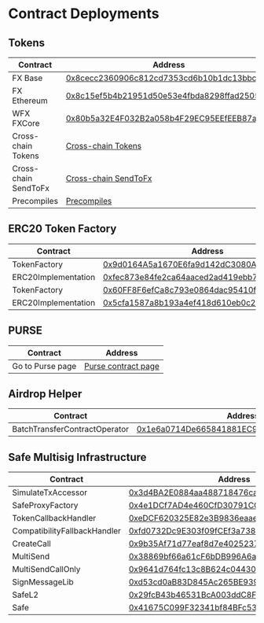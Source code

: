# Contract Deployments

## Tokens

| Contract             | Address                                                                                                                   |
| -------------------- | ------------------------------------------------------------------------------------------------------------------------- |
| FX Base              | [0x8cecc2360906c812cd7353cd6b10b1dc13bbc777](https://basescan.org/address/0x8cecc2360906c812cd7353cd6b10b1dc13bbc777)     |
| FX Ethereum          | [0x8c15ef5b4b21951d50e53e4fbda8298ffad25057](https://etherscan.io/address/0x8c15ef5b4b21951d50e53e4fbda8298ffad25057)     |
| WFX FXCore           | [0x80b5a32E4F032B2a058b4F29EC95EEfEEB87aDcd](https://pundiscan.io/evm/address/0x80b5a32E4F032B2a058b4F29EC95EEfEEB87aDcd) |
| Cross-chain Tokens   | [Cross-chain Tokens](https://pundi.gitbook.io/pundi/pundiai/pundi-aifx/developers/cross-chain/fx-core)                    |
| Cross-chain SendToFx | [Cross-chain SendToFx](https://pundi.gitbook.io/pundi/pundiai/pundi-aifx/developers/cross-chain/send-to-fx)               |
| Precompiles          | [Precompiles](https://pundi.gitbook.io/pundi/pundiai/pundi-aifx/developers/precompiles/cross-chain)                       |



##

## ERC20 Token Factory

| Contract            | Address                                                                                                                          |
| ------------------- | -------------------------------------------------------------------------------------------------------------------------------- |
| TokenFactory        | [0x9d0164A5a1670E6fa9d142dC3080A3196d39795d](https://pundiscan.io/evm/address/0x9d0164A5a1670E6fa9d142dC3080A3196d39795d)        |
| ERC20Implementation | [0xfec873e84fe2ca64aaced2ad419ebb7d367ab3d7](https://pundiscan.io/evm/address/0xfec873e84fe2ca64aaced2ad419ebb7d367ab3d7)        |
| TokenFactory        | [0x60FF8F6efCa8c793e0864dac95410fA072d2c489](https://explorer.zetachain.com/address/0x60FF8F6efCa8c793e0864dac95410fA072d2c489)  |
| ERC20Implementation | [0x5cfa1587a8b193a4ef418d610eb0c2b0fb79dcfa](https://explorer.zetachain.com/address/00x5cfa1587a8b193a4ef418d610eb0c2b0fb79dcfa) |

## PURSE

| Contract         | Address                                            |
| ---------------- | -------------------------------------------------- |
| Go to Purse page | [Purse contract page](../../purse-docs/contracts/) |

##

## Airdrop Helper

| Contract                      | Address                                                                                                                   |
| ----------------------------- | ------------------------------------------------------------------------------------------------------------------------- |
| BatchTransferContractOperator | [0x1e6a0714De665841881EC9a90D9b2A96A449EB21](https://pundiscan.io/evm/address/0x1e6a0714De665841881EC9a90D9b2A96A449EB21) |

## Safe Multisig Infrastructure

| Contract                     | Address                                                                                                                   |
| ---------------------------- | ------------------------------------------------------------------------------------------------------------------------- |
| SimulateTxAccessor           | [0x3d4BA2E0884aa488718476ca2FB8Efc291A46199](https://pundiscan.io/evm/address/0x3d4BA2E0884aa488718476ca2FB8Efc291A46199) |
| SafeProxyFactory             | [0x4e1DCf7AD4e460CfD30791CCC4F9c8a4f820ec67](https://pundiscan.io/evm/address/0x4e1DCf7AD4e460CfD30791CCC4F9c8a4f820ec67) |
| TokenCallbackHandler         | [0xeDCF620325E82e3B9836eaaeFdc4283E99Dd7562](https://pundiscan.io/evm/address/0xeDCF620325E82e3B9836eaaeFdc4283E99Dd7562) |
| CompatibilityFallbackHandler | [0xfd0732Dc9E303f09fCEf3a7388Ad10A83459Ec99](https://pundiscan.io/evm/address/0xfd0732Dc9E303f09fCEf3a7388Ad10A83459Ec99) |
| CreateCall                   | [0x9b35Af71d77eaf8d7e40252370304687390A1A52](https://pundiscan.io/evm/address/0x9b35Af71d77eaf8d7e40252370304687390A1A52) |
| MultiSend                    | [0x38869bf66a61cF6bDB996A6aE40D5853Fd43B526](https://pundiscan.io/evm/address/0x38869bf66a61cF6bDB996A6aE40D5853Fd43B526) |
| MultiSendCallOnly            | [0x9641d764fc13c8B624c04430C7356C1C7C8102e2](https://pundiscan.io/evm/address/0x9641d764fc13c8B624c04430C7356C1C7C8102e2) |
| SignMessageLib               | [0xd53cd0aB83D845Ac265BE939c57F53AD838012c9](https://pundiscan.io/evm/address/0xd53cd0aB83D845Ac265BE939c57F53AD838012c9) |
| SafeL2                       | [0x29fcB43b46531BcA003ddC8FCB67FFE91900C762](https://pundiscan.io/evm/address/0x29fcB43b46531BcA003ddC8FCB67FFE91900C762) |
| Safe                         | [0x41675C099F32341bf84BFc5382aF534df5C7461a](https://pundiscan.io/evm/address/0x41675C099F32341bf84BFc5382aF534df5C7461a) |

